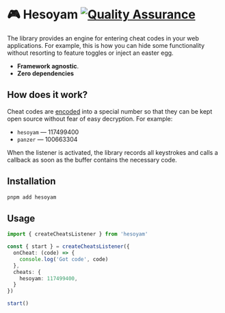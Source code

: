 # 🎮 Hesoyam [![Quality Assurance](https://github.com/mishamyrt/hesoyam/actions/workflows/qa.yaml/badge.svg)](https://github.com/mishamyrt/hesoyam/actions/workflows/qa.yaml)

The library provides an engine for entering cheat codes in your web applications. For example, this is how you can hide some functionality without resorting to feature toggles or inject an easter egg.

- **Framework agnostic**.
- **Zero dependencies**

## How does it work?

Cheat codes are [encoded](scripts/encode.ts) into a special number so that they can be kept open source without fear of easy decryption. For example:

- `hesoyam` — 117499400
- `panzer` — 100663304

When the listener is activated, the library records all keystrokes and calls a callback as soon as the buffer contains the necessary code.

## Installation

```bash
pnpm add hesoyam
```

## Usage

```ts
import { createCheatsListener } from 'hesoyam'

const { start } = createCheatsListener({
  onCheat: (code) => {
    console.log('Got code', code)
  },
  cheats: {
    hesoyam: 117499400,
  }
})

start()
```

